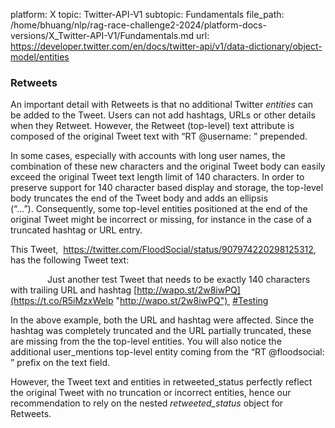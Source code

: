platform: X
topic: Twitter-API-V1
subtopic: Fundamentals
file_path: /home/bhuang/nlp/rag-race-challenge2-2024/platform-docs-versions/X_Twitter-API-V1/Fundamentals.md
url: https://developer.twitter.com/en/docs/twitter-api/v1/data-dictionary/object-model/entities


### Retweets  

An important detail with Retweets is that no additional Twitter _entities_ can be added to the Tweet. Users can not add hashtags, URLs or other details when they Retweet. However, the Retweet (top-level) text attribute is composed of the original Tweet text with “RT @username: ” prepended.  

In some cases, especially with accounts with long user names, the combination of these new characters and the original Tweet body can easily exceed the original Tweet text length limit of 140 characters. In order to preserve support for 140 character based display and storage, the top-level body truncates the end of the Tweet body and adds an ellipsis (“…”). Consequently, some top-level entities positioned at the end of the original Tweet might be incorrect or missing, for instance in the case of a truncated hashtag or URL entry.

This Tweet,  https://twitter.com/FloodSocial/status/907974220298125312, has the following Tweet text:

               Just another test Tweet that needs to be exactly 140 characters with trailing URL and hashtag [http://wapo.st/2w8iwPQ](https://t.co/R5iMzxWelp "http://wapo.st/2w8iwPQ")  [#Testing](https://twitter.com/hashtag/Testing?src=hash)  

In the above example, both the URL and hashtag were affected. Since the hashtag was completely truncated and the URL partially truncated, these are missing from the the top-level entities. You will also notice the additional user\_mentions top-level entity coming from the “RT @floodsocial: ” prefix on the text field.

However, the Tweet text and entities in retweeted\_status perfectly reflect the original Tweet with no truncation or incorrect entities, hence our recommendation to rely on the nested _retweeted\_status_ object for Retweets.